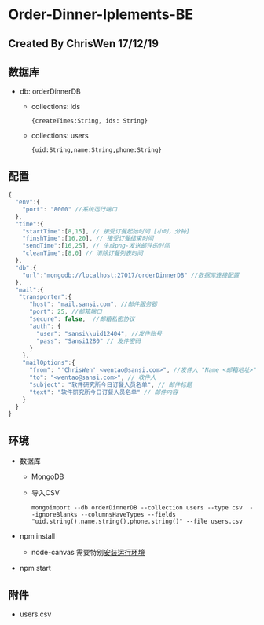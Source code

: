 # Order-Dinner-Iplements-BE

Created By ChrisWen 17/12/19
---

## 数据库
+ db: orderDinnerDB
  - collections: ids 

    `{createTimes:String, ids: String}`
  - collections: users

    `{uid:String,name:String,phone:String}`



## 配置
```js
{
  "env":{
    "port": "8000" //系统运行端口
  },
  "time":{
    "startTime":[8,15], // 接受订餐起始时间 [小时，分钟]
    "finshTime":[16,20], // 接受订餐结束时间
    "sendTime":[16,25], // 生成png-发送邮件的时间
    "cleanTime":[8,0] // 清除订餐列表时间
  },
  "db":{
    "url":"mongodb://localhost:27017/orderDinnerDB" //数据库连接配置
  },
  "mail":{
   "transporter":{
      "host": "mail.sansi.com", //邮件服务器
      "port": 25, //邮箱端口
      "secure": false,  //邮箱私密协议
      "auth": {
        "user": "sansi\\uid12404", //发件账号
        "pass": "Sansi1280" // 发件密码
      }
    },
    "mailOptions":{
      "from": "'ChrisWen' <wentao@sansi.com>", //发件人 "Name <邮箱地址>"
      "to": "<wentao@sansi.com>", // 收件人
      "subject": "软件研究所今日订餐人员名单", // 邮件标题
      "text": "软件研究所今日订餐人员名单" // 邮件内容
    }
  }
}
```

## 环境
+ 数据库
  - MongoDB
  - 导入CSV

    `mongoimport --db orderDinnerDB --collection users --type csv  --ignoreBlanks --columnsHaveTypes --fields "uid.string(),name.string(),phone.string()" --file users.csv`

+ npm install
  - node-canvas 需要特别[安装运行环境](https://github.com/Automattic/node-canvas)

+ npm start

## 附件
- users.csv
